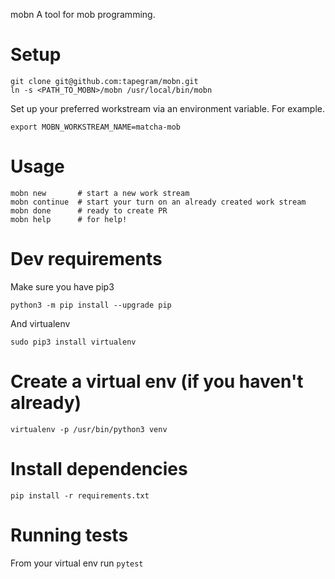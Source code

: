 mobn
A tool for mob programming.

# Setup

```
git clone git@github.com:tapegram/mobn.git
ln -s <PATH_TO_MOBN>/mobn /usr/local/bin/mobn
```
Set up your preferred workstream via an environment variable. For example.
```
export MOBN_WORKSTREAM_NAME=matcha-mob
```

# Usage

```
mobn new       # start a new work stream
mobn continue  # start your turn on an already created work stream
mobn done      # ready to create PR
mobn help      # for help!
```

# Dev requirements

Make sure you have pip3
```
python3 -m pip install --upgrade pip
```
And virtualenv
```
sudo pip3 install virtualenv
```

# Create a virtual env (if you haven't already)
```
virtualenv -p /usr/bin/python3 venv
```

# Install dependencies
```
pip install -r requirements.txt
```

# Running tests
From your virtual env run `pytest`